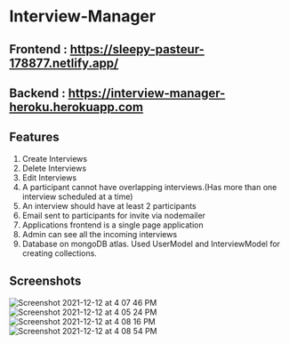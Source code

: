 # Interview-Manager

## Frontend : https://sleepy-pasteur-178877.netlify.app/

## Backend : https://interview-manager-heroku.herokuapp.com

## Features
1. Create Interviews
2. Delete Interviews
3. Edit Interviews
4. A participant cannot have overlapping interviews.(Has more than one interview scheduled at a time)
5. An interview should have at least 2 participants
6. Email sent to participants for invite via nodemailer
7. Applications frontend is a single page application
8. Admin can see all the incoming interviews
9. Database on mongoDB atlas. Used UserModel and InterviewModel for creating collections.


## Screenshots
![Screenshot 2021-12-12 at 4 07 46 PM](https://user-images.githubusercontent.com/71772683/145723468-ea68fa5c-d95c-46f8-8dfa-1d68f34a57e5.png)
![Screenshot 2021-12-12 at 4 05 24 PM](https://user-images.githubusercontent.com/71772683/145723475-c50c0441-5d47-4885-ae77-d7448144a753.png)
![Screenshot 2021-12-12 at 4 08 16 PM](https://user-images.githubusercontent.com/71772683/145723477-715bf195-4dfd-4d08-a908-faae9c96b17e.png)
![Screenshot 2021-12-12 at 4 08 54 PM](https://user-images.githubusercontent.com/71772683/145723478-8f832bce-5ffd-412a-8e08-b23b4f388479.png)
